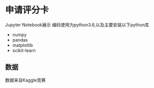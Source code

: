 # 申请评分卡
Jupyter Notebook展示
编码使用为python3.6,以及主要安装以下python库
* numpy
* pandas
* matplotlib
* scikit-learn
## 数据
数据来自Kaggle竞赛 
